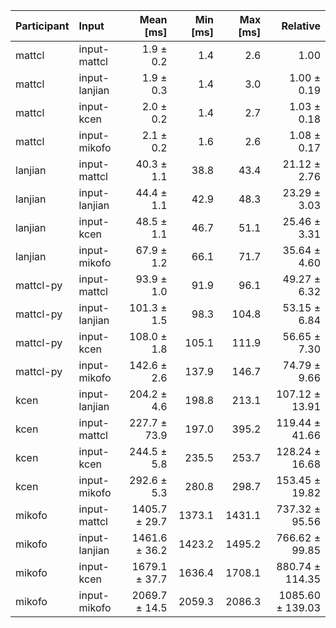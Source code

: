 | Participant | Input | Mean [ms] | Min [ms] | Max [ms] | Relative |
|:---|:---|---:|---:|---:|---:|
| mattcl | input-mattcl | 1.9 ± 0.2 | 1.4 | 2.6 | 1.00 |
| mattcl | input-lanjian | 1.9 ± 0.3 | 1.4 | 3.0 | 1.00 ± 0.19 |
| mattcl | input-kcen | 2.0 ± 0.2 | 1.4 | 2.7 | 1.03 ± 0.18 |
| mattcl | input-mikofo | 2.1 ± 0.2 | 1.6 | 2.6 | 1.08 ± 0.17 |
| lanjian | input-mattcl | 40.3 ± 1.1 | 38.8 | 43.4 | 21.12 ± 2.76 |
| lanjian | input-lanjian | 44.4 ± 1.1 | 42.9 | 48.3 | 23.29 ± 3.03 |
| lanjian | input-kcen | 48.5 ± 1.1 | 46.7 | 51.1 | 25.46 ± 3.31 |
| lanjian | input-mikofo | 67.9 ± 1.2 | 66.1 | 71.7 | 35.64 ± 4.60 |
| mattcl-py | input-mattcl | 93.9 ± 1.0 | 91.9 | 96.1 | 49.27 ± 6.32 |
| mattcl-py | input-lanjian | 101.3 ± 1.5 | 98.3 | 104.8 | 53.15 ± 6.84 |
| mattcl-py | input-kcen | 108.0 ± 1.8 | 105.1 | 111.9 | 56.65 ± 7.30 |
| mattcl-py | input-mikofo | 142.6 ± 2.6 | 137.9 | 146.7 | 74.79 ± 9.66 |
| kcen | input-lanjian | 204.2 ± 4.6 | 198.8 | 213.1 | 107.12 ± 13.91 |
| kcen | input-mattcl | 227.7 ± 73.9 | 197.0 | 395.2 | 119.44 ± 41.66 |
| kcen | input-kcen | 244.5 ± 5.8 | 235.5 | 253.7 | 128.24 ± 16.68 |
| kcen | input-mikofo | 292.6 ± 5.3 | 280.8 | 298.7 | 153.45 ± 19.82 |
| mikofo | input-mattcl | 1405.7 ± 29.7 | 1373.1 | 1431.1 | 737.32 ± 95.56 |
| mikofo | input-lanjian | 1461.6 ± 36.2 | 1423.2 | 1495.2 | 766.62 ± 99.85 |
| mikofo | input-kcen | 1679.1 ± 37.7 | 1636.4 | 1708.1 | 880.74 ± 114.35 |
| mikofo | input-mikofo | 2069.7 ± 14.5 | 2059.3 | 2086.3 | 1085.60 ± 139.03 |
